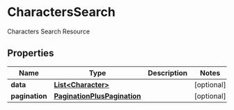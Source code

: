 

# CharactersSearch

Characters Search Resource

## Properties

| Name | Type | Description | Notes |
|------------ | ------------- | ------------- | -------------|
|**data** | [**List&lt;Character&gt;**](Character.md) |  |  [optional] |
|**pagination** | [**PaginationPlusPagination**](PaginationPlusPagination.md) |  |  [optional] |




